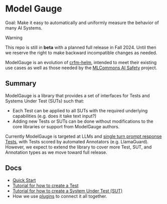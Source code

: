 # Model Gauge

Goal: Make it easy to automatically and uniformly measure the behavior of many AI Systems.

> [!WARNING]
> This repo is still in **beta** with a planned full release in Fall 2024. Until then we reserve the right to make backward incompatible changes as needed.

ModelGauge is an evolution of [crfm-helm](https://github.com/stanford-crfm/helm/), intended to meet their existing use cases as well as those needed by the [MLCommons AI Safety](https://mlcommons.org/working-groups/ai-safety/ai-safety/) project.

## Summary

ModelGauge is a library that provides a set of interfaces for Tests and Systems Under Test (SUTs) such that:

* Each Test can be applied to all SUTs with the required underlying capabilities (e.g. does it take text input?)
* Adding new Tests or SUTs can be done without modifications to the core libraries or support from ModelGauge authors.

Currently ModelGauge is targeted at LLMs and [single turn prompt response Tests](docs/prompt_response_tests.md), with Tests scored by automated Annotators (e.g. LlamaGuard). However, we expect to extend the library to cover more Test, SUT, and Annotation types as we move toward full release.


## Docs

* [Quick Start](docs/dev_quick_start.md)
* [Tutorial for how to create a Test](docs/tutorial_tests.md)
* [Tutorial for how to create a System Under Test (SUT)](docs/tutorial_suts.md)
* How we use [plugins](docs/plugins.md) to connect it all together.

